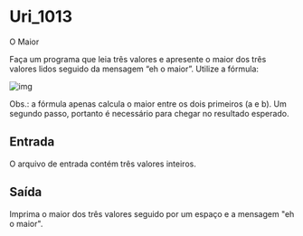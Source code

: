 # Uri_1013
O Maior

Faça um programa que leia três valores e apresente o maior dos três valores lidos seguido da mensagem “eh o maior”. Utilize a fórmula:

![img](https://resources.urionlinejudge.com.br/gallery/images/problems/UOJ_1013.png)

Obs.: a fórmula apenas calcula o maior entre os dois primeiros (a e b). Um segundo passo, portanto é necessário para chegar no resultado esperado.

## Entrada

O arquivo de entrada contém três valores inteiros.

## Saída

Imprima o maior dos três valores seguido por um espaço e a mensagem "eh o maior".
